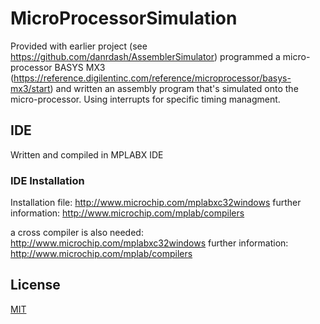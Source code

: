 # MicroProcessorSimulation
Provided with earlier project (see https://github.com/danrdash/AssemblerSimulator) programmed a micro-processor BASYS MX3 (https://reference.digilentinc.com/reference/microprocessor/basys-mx3/start) and written an assembly program that's simulated onto the micro-processor. Using interrupts for specific timing managment.


## IDE
Written and compiled in MPLABX IDE

### IDE Installation
Installation file: http://www.microchip.com/mplabxc32windows
further information: http://www.microchip.com/mplab/compilers

a cross compiler is also needed: http://www.microchip.com/mplabxc32windows
further information: http://www.microchip.com/mplab/compilers

## License
[MIT](https://choosealicense.com/licenses/mit/)
